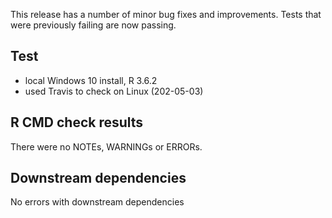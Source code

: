 This release has a number of minor bug fixes and improvements. Tests that were previously failing are now passing.

## Test

* local Windows 10 install, R 3.6.2
* used Travis to check on Linux (202-05-03)

## R CMD check results

There were no NOTEs, WARNINGs or ERRORs.

## Downstream dependencies

No errors with downstream dependencies
